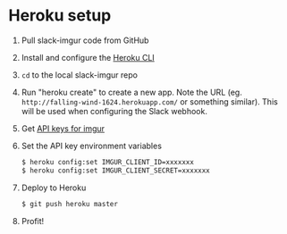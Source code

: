 # Heroku setup

1. Pull slack-imgur code from GitHub
2. Install and configure the [Heroku CLI](https://devcenter.heroku.com/articles/heroku-command)
3. `cd` to the local slack-imgur repo
4. Run "heroku create" to create a new app. Note the URL (eg. `http://falling-wind-1624.herokuapp.com/` or something similar). This will be used when configuring the Slack webhook.
5. Get [API keys for imgur](https://api.imgur.com/)
6. Set the API key environment variables

    ```bash
    $ heroku config:set IMGUR_CLIENT_ID=xxxxxxx
    $ heroku config:set IMGUR_CLIENT_SECRET=xxxxxxx
    ```

7. Deploy to Heroku

    ```bash
    $ git push heroku master
    ```

8. Profit!

